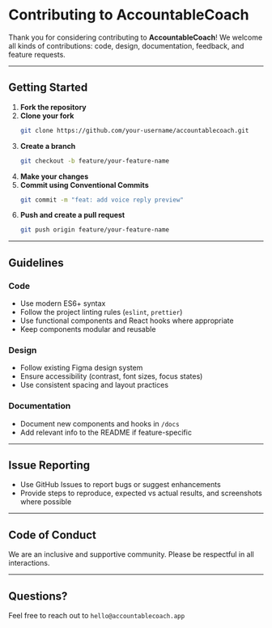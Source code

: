 # Contributing to AccountableCoach

Thank you for considering contributing to **AccountableCoach**! We welcome all kinds of contributions: code, design, documentation, feedback, and feature requests.

---

## Getting Started

1. **Fork the repository**
2. **Clone your fork**
   ```bash
   git clone https://github.com/your-username/accountablecoach.git
   ```
3. **Create a branch**
   ```bash
   git checkout -b feature/your-feature-name
   ```
4. **Make your changes**
5. **Commit using Conventional Commits**
   ```bash
   git commit -m "feat: add voice reply preview"
   ```
6. **Push and create a pull request**
   ```bash
   git push origin feature/your-feature-name
   ```

---

## Guidelines

### Code
- Use modern ES6+ syntax
- Follow the project linting rules (`eslint`, `prettier`)
- Use functional components and React hooks where appropriate
- Keep components modular and reusable

### Design
- Follow existing Figma design system
- Ensure accessibility (contrast, font sizes, focus states)
- Use consistent spacing and layout practices

### Documentation
- Document new components and hooks in `/docs`
- Add relevant info to the README if feature-specific

---

## Issue Reporting
- Use GitHub Issues to report bugs or suggest enhancements
- Provide steps to reproduce, expected vs actual results, and screenshots where possible

---

## Code of Conduct
We are an inclusive and supportive community. Please be respectful in all interactions.

---

## Questions?
Feel free to reach out to `hello@accountablecoach.app` 